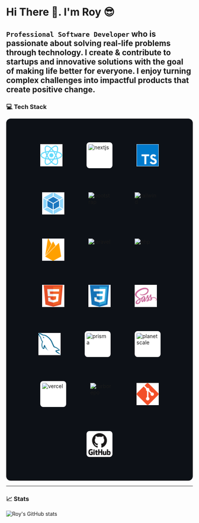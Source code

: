 # Hi There 👋. I'm Roy 😎

## **`Professional Software Developer`** who is passionate about solving real-life problems through technology. I create & contribute to startups and innovative solutions with the goal of making life better for everyone. I enjoy turning complex challenges into impactful products that create positive change.

### 💻 Tech Stack

<div style="background-color: #0d1117; padding: 40px; border-radius: 12px;">
  <p align="left" style="display: flex; align-items: center; gap: 45px; flex-wrap: wrap; justify-content: center;">
    <img src="https://raw.githubusercontent.com/devicons/devicon/master/icons/react/react-original.svg" alt="react" width="60" height="60" style="margin: 10px"/>
    <img src="https://cdn.jsdelivr.net/gh/devicons/devicon/icons/nextjs/nextjs-original-wordmark.svg" alt="nextjs" width="60" height="60" style="margin: 10px; background-color: white; border-radius: 8px; padding: 5px"/>
    <img src="https://raw.githubusercontent.com/devicons/devicon/master/icons/typescript/typescript-original.svg" alt="typescript" width="60" height="60" style="margin: 10px"/>
    <img src="https://raw.githubusercontent.com/devicons/devicon/master/icons/webpack/webpack-original.svg" alt="webpack" width="60" height="60" style="margin: 10px"/>
    <img src="https://getbootstrap.com/docs/5.3/assets/brand/bootstrap-logo.svg" alt="bootstrap" width="60" height="60" style="margin: 10px"/>
    <img src="https://www.vectorlogo.zone/logos/tailwindcss/tailwindcss-icon.svg" alt="tailwind" width="60" height="60" style="margin: 10px"/>
    <img src="https://raw.githubusercontent.com/devicons/devicon/master/icons/firebase/firebase-plain.svg" alt="firebase" width="60" height="60" style="margin: 10px"/>
    <img src="https://www.vectorlogo.zone/logos/laravel/laravel-icon.svg" alt="laravel" width="60" height="60" style="margin: 10px"/>
    <img src="https://www.php.net/images/logos/new-php-logo.svg" alt="php" width="60" height="60" style="margin: 10px"/>
    <img src="https://raw.githubusercontent.com/devicons/devicon/master/icons/html5/html5-original.svg" alt="html5" width="60" height="60" style="margin: 10px"/>
    <img src="https://raw.githubusercontent.com/devicons/devicon/master/icons/css3/css3-original.svg" alt="css3" width="60" height="60" style="margin: 10px"/>
    <img src="https://raw.githubusercontent.com/devicons/devicon/master/icons/sass/sass-original.svg" alt="sass" width="60" height="60" style="margin: 10px"/>
    <img src="https://raw.githubusercontent.com/devicons/devicon/master/icons/mysql/mysql-original.svg" alt="mysql" width="60" height="60" style="margin: 10px"/>
    <img src="https://cdn.worldvectorlogo.com/logos/prisma-2.svg" alt="prisma" width="60" height="60" style="margin: 10px; background-color: white; border-radius: 8px; padding: 5px"/>
    <img src="https://seeklogo.com/images/P/planetscale-logo-0EEA8CAEB4-seeklogo.com.png" alt="planetscale" width="60" height="60" style="margin: 10px; background-color: white; border-radius: 8px; padding: 5px"/>
    <img src="https://www.vectorlogo.zone/logos/vercel/vercel-icon.svg" alt="vercel" width="60" height="60" style="margin: 10px; background-color: white; border-radius: 8px; padding: 5px"/>
    <img src="https://turbo.build/images/favicon-dark/apple-touch-icon.png" alt="turborepo" width="60" height="60" style="margin: 10px"/>
    <img src="https://raw.githubusercontent.com/devicons/devicon/master/icons/git/git-original.svg" alt="git" width="60" height="60" style="margin: 10px"/>
    <img src="https://raw.githubusercontent.com/devicons/devicon/master/icons/github/github-original-wordmark.svg" alt="github" width="60" height="60" style="margin: 10px; background-color: white; border-radius: 8px; padding: 5px"/>
  </p>
</div>

---

### 📈 Stats

![Roy's GitHub stats](https://github-readme-stats.vercel.app/api?username=yahyobek0606&show_icons=true&theme=tokyonight&count_private=true&include_all_commits=true)
